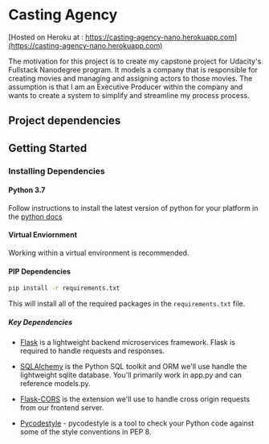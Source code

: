 # Casting Agency

[Hosted on Heroku at : https://casting-agency-nano.herokuapp.com](https://casting-agency-nano.herokuapp.com)

The motivation for this project is to create my capstone project for Udacity's Fullstack Nanodegree program.
It models a company that is responsible for creating movies and managing and assigning actors to those movies.
The assumption is that I am an Executive Producer within the company and wants to create a system to simplify and streamline my process process.

## Project dependencies

## Getting Started

### Installing Dependencies

#### Python 3.7

Follow instructions to install the latest version of python for your platform in the [python docs](https://docs.python.org/3/using/unix.html#getting-and-installing-the-latest-version-of-python)

#### Virtual Enviornment

Working within a virtual environment is recommended.

#### PIP Dependencies

```bash
pip install -r requirements.txt
```

This will install all of the required packages in the `requirements.txt` file.

##### Key Dependencies

- [Flask](http://flask.pocoo.org/)  is a lightweight backend microservices framework. Flask is required to handle requests and responses.

- [SQLAlchemy](https://www.sqlalchemy.org/) is the Python SQL toolkit and ORM we'll use handle the lightweight sqlite database. You'll primarily work in app.py and can reference models.py.

- [Flask-CORS](https://flask-cors.readthedocs.io/en/latest/#) is the extension we'll use to handle cross origin requests from our frontend server.

- [Pycodestyle](https://pypi.org/project/pycodestyle/) - pycodestyle is a tool to check your Python code against some of the style conventions in PEP 8.
